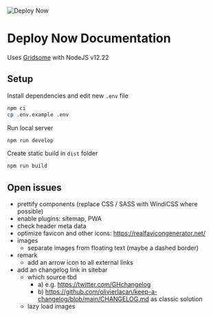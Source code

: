 ![Deploy Now](https://github.com/hunsalz/documentation/actions/workflows/ionos-space.yml/badge.svg?branch=content-first)

# Deploy Now Documentation

Uses [Gridsome](https://gridsome.org) with NodeJS v12.22

## Setup

Install dependencies and edit new `.env` file
```bash
npm ci
cp .env.example .env
```

Run local server
```bash
npm run develop
```

Create static build in `dist` folder
```bash
npm run build
```

## Open issues

* prettify components (replace CSS / SASS with WindiCSS where possible)
* enable plugins: sitemap, PWA
* check header meta data
* optimize favicon and other icons: https://realfavicongenerator.net/
* images
  * separate images from floating text (maybe a dashed border)
* remark 
  * add an arrow icon to all external links
* add an changelog link in sitebar 
  * which source tbd 
    * a) e.g. https://twitter.com/GHchangelog 
    * b) https://github.com/olivierlacan/keep-a-changelog/blob/main/CHANGELOG.md as classic solution
  * lazy load images
